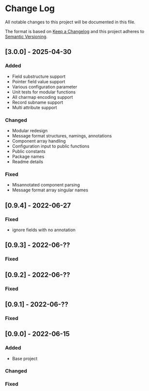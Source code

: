# Change Log

All notable changes to this project will be documented in this file.

The format is based on [Keep a Changelog](http://keepachangelog.com/)
and this project adheres to [Semantic Versioning](http://semver.org/).

## [3.0.0] - 2025-04-30

### Added
- Field substructure support
- Pointer field value support
- Various configuration parameter
- Unit tests for modular functions
- All charmap encoding support
- Record subname support
- Multi attribute support

### Changed
- Modular redesign
- Message format structures, namings, annotations
- Component array handling
- Configuration input to public functions
- Public constants
- Package names
- Readme details

### Fixed
- Misannotated component parsing
- Message format array singular names

## [0.9.4] - 2022-06-27

### Fixed

- ignore fields with no annotation

## [0.9.3] - 2022-06-??

### Fixed

## [0.9.2] - 2022-06-??

### Fixed

## [0.9.1] - 2022-06-??

### Fixed

## [0.9.0] - 2022-06-15

### Added

- Base project

### Changed

### Fixed